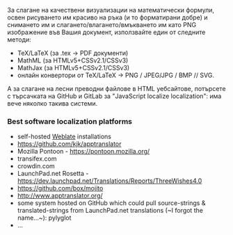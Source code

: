 За слагане на качествени визуализации на математически формули, освен рисуването им красиво на ръка (и то форматирани добре)
и снимането им и слагането/влагането/вмъкването им като PNG изображение във Вашия документ, използвайте един от следните методи:

* TeX/LaTeX (за .tex -> PDF документи)
* MathML (за HTMLv5+CSSv2.1/CSSv3)
* MathJax (за HTMLv5+CSSv2.1/CSSv3)
* онлайн конвертори от TeX/LaTeX -> PNG / JPEG/JPG / BMP // SVG.

А за слагане на лесни преводни файлове в HTML уебсайтове, потърсете с търсачката на GitHub и GitLab за "JavaScript localize localization": има вече няколко такива системи.

### Best software localization platforms ###

* self-hosted [Weblate](https://weblate.org/bg/) installations
* https://github.com/kjk/apptranslator
* Mozilla Pontoon - https://pontoon.mozilla.org/
* transifex.com
* crowdin.com
* LaunchPad.net Rosetta - https://dev.launchpad.net/Translations/Reports/ThreeWishes4.0
* https://github.com/box/mojito
* http://www.apptranslator.org/
* some system hosted on GitHub which could pull source-strings & translated-strings from LaunchPad.net translations (~I forgot the name...~): pylyglot
* ...
